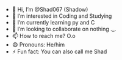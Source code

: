 - 👋 Hi, I’m @Shad067 (Shadow)
- 👀 I’m interested in Coding and Studying
- 🌱 I’m currently learning py and C
- 💞️ I’m looking to collaborate on nothing ._.
- 📫 How to reach me? O.o
- 😄 Pronouns: He/him
- ⚡ Fun fact: You can also call me Shad

<!---
Shad067/Shad067 is a ✨ special ✨ repository because its `README.md` (this file) appears on your GitHub profile.
You can click the Preview link to take a look at your changes.
--->
